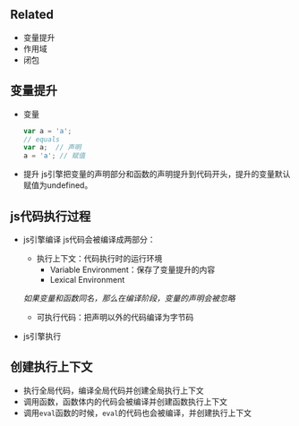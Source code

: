 ## Related
- 变量提升
- 作用域
- 闭包

## 变量提升
- 变量
    ```js
    var a = 'a';
    // equals
    var a;  // 声明
    a = 'a'; // 赋值
    ```
- 提升
    js引擎把变量的声明部分和函数的声明提升到代码开头，提升的变量默认赋值为undefined。

## js代码执行过程
- js引擎编译
    js代码会被编译成两部分：

    - 执行上下文：代码执行时的运行环境
        - Variable Environment：保存了变量提升的内容
        - Lexical Environment

    *如果变量和函数同名，那么在编译阶段，变量的声明会被忽略*

    - 可执行代码：把声明以外的代码编译为字节码

- js引擎执行

## 创建执行上下文
- 执行全局代码，编译全局代码并创建全局执行上下文
- 调用函数，函数体内的代码会被编译并创建函数执行上下文
- 调用`eval`函数的时候，`eval`的代码也会被编译，并创建执行上下文
